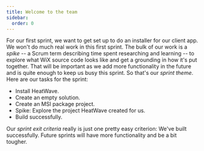```yaml
---
title: Welcome to the team
sidebar:
  order: 0
---
```


For our first sprint, we want to get set up to do an installer for our client app. We won't do much real work in this first sprint. The bulk of our work is a _spike_ -- a Scrum term describing time spent researching and learning -- to explore what WiX source code looks like and get a grounding in how it's put together. That will be important as we add more functionality in the future and is quite enough to keep us busy this sprint. So that's our _sprint theme_. Here are our tasks for the sprint:

- Install HeatWave.
- Create an empty solution.
- Create an MSI package project.
- Spike: Explore the project HeatWave created for us.
- Build successfully.

Our _sprint exit criteria_ really is just one pretty easy criterion: We've built successfully. Future sprints will have more functionality and be a bit tougher.
